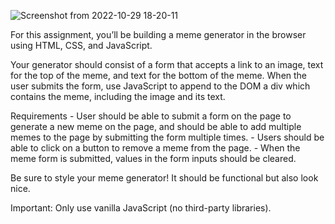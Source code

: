 ![Screenshot from 2022-10-29 18-20-11](https://user-images.githubusercontent.com/115326106/198858376-2e1e4888-55af-4e72-a42e-1cf881bc7a83.png)

For this assignment, you’ll be building a meme generator in the browser using HTML, CSS, and JavaScript.

Your generator should consist of a form that accepts a link to an image, text for the top of the meme, and text for the bottom of the meme. When the user submits the form, use JavaScript to append to the DOM a div which contains the meme, including the image and its text.

Requirements
    - User should be able to submit a form on the page to generate a new meme on the page, and should be able to add multiple memes to the page by submitting the form multiple times.
    - Users should be able to click on a button to remove a meme from the page.
    - When the meme form is submitted, values in the form inputs should be cleared.

Be sure to style your meme generator! It should be functional but also look nice.

Important: Only use vanilla JavaScript (no third-party libraries).
